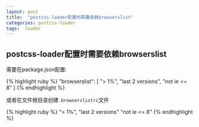 ```yaml
---
layout: post
title:  "postcss-loader配置时需要依赖browserslist"
categories: postcss-loader
tags:  loader
---
```


## postcss-loader配置时需要依赖browserslist

需要在package.json配置:

{% highlight ruby %}
"browserslist": [
  "> 1%",
  "last 2 versions",
  "not ie <= 8"
]
{% endhighlight %}

或者在文件根目录创建`.browserslistrc`文件

{% highlight ruby %}
"> 1%",
"last 2 versions"
"not ie <= 8"
{% endhighlight %}
